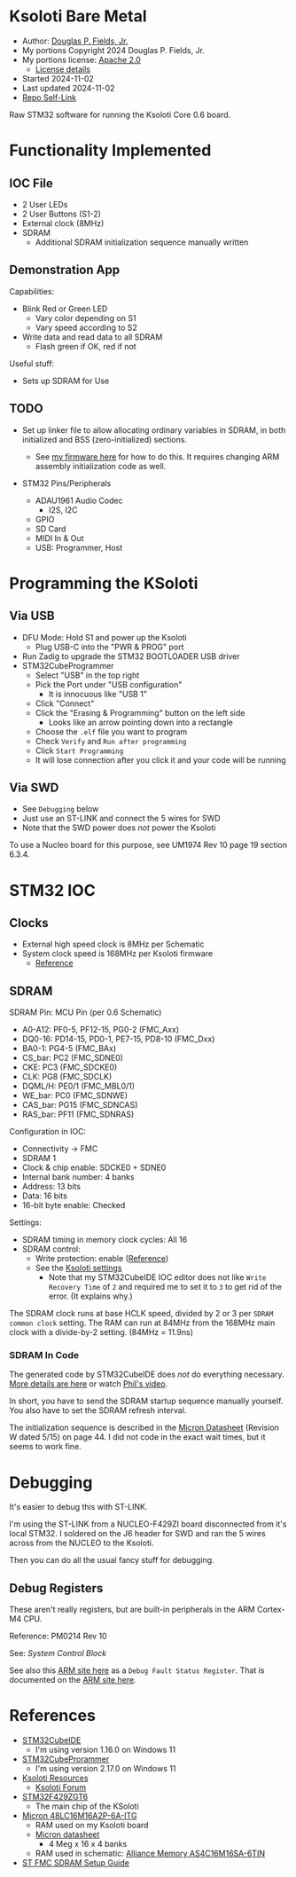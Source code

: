 # Ksoloti Bare Metal

* Author: [Douglas P. Fields, Jr.](mailto:symbolics@lisp.engineer)
* My portions Copyright 2024 Douglas P. Fields, Jr.
* My portions license: [Apache 2.0](LICENSE-2.0.txt)
  * [License details](https://www.apache.org/licenses/LICENSE-2.0)
* Started 2024-11-02
* Last updated 2024-11-02
* [Repo Self-Link](https://github.com/LispEngineer/ksoloti_raw_1)

Raw STM32 software for running the Ksoloti Core 0.6 board.


# Functionality Implemented

## IOC File

* 2 User LEDs
* 2 User Buttons (S1-2)
* External clock (8MHz)
* SDRAM
  * Additional SDRAM initialization sequence manually written

## Demonstration App

Capabilities:
* Blink Red or Green LED
  * Vary color depending on S1
  * Vary speed according to S2
* Write data and read data to all SDRAM
  * Flash green if OK, red if not

Useful stuff:
* Sets up SDRAM for Use

## TODO

* Set up linker file to allow allocating ordinary variables
  in SDRAM, in both initialized and BSS (zero-initialized)
  sections.
  * See [my firmware here](https://github.com/LispEngineer/nucleo-uart/blob/main/STM32F767ZITX_FLASH.ld#L121)
    for how to do this. It requires changing ARM assembly 
    initialization code as well.

* STM32 Pins/Peripherals
  * ADAU1961 Audio Codec
    * I2S, I2C
  * GPIO
  * SD Card
  * MIDI In & Out
  * USB: Programmer, Host


# Programming the KSoloti

## Via USB

* DFU Mode: Hold S1 and power up the Ksoloti
  * Plug USB-C into the "PWR & PROG" port
* Run Zadig to upgrade the STM32 BOOTLOADER USB driver
* STM32CubeProgrammer
  * Select "USB" in the top right
  * Pick the Port under "USB configuration"
    * It is innocuous like "USB 1"
  * Click "Connect"
  * Click the "Erasing & Programming" button on the left side
    * Looks like an arrow pointing down into a rectangle
  * Choose the `.elf` file you want to program
  * Check `Verify` and `Run after programming`
  * Click `Start Programming`
  * It will lose connection after you click it and your code will be running

## Via SWD

* See `Debugging` below
* Just use an ST-LINK and connect the 5 wires for SWD
* Note that the SWD power does *not* power the Ksoloti

To use a Nucleo board for this purpose, see UM1974 Rev 10
page 19 section 6.3.4.

# STM32 IOC

## Clocks

* External high speed clock is 8MHz per Schematic
* System clock speed is 168MHz per Ksoloti firmware
  * [Reference](https://github.com/ksoloti/ksoloti/blob/master/firmware/stm32f4xx_hal_conf.h#L131)

## SDRAM

SDRAM Pin: MCU Pin (per 0.6 Schematic)
* A0-A12: PF0-5, PF12-15, PG0-2 (FMC_Axx)
* DQ0-16: PD14-15, PD0-1, PE7-15, PD8-10 (FMC_Dxx)
* BA0-1: PG4-5 (FMC_BAx)
* CS_bar: PC2 (FMC_SDNE0)
* CKE: PC3 (FMC_SDCKE0)
* CLK: PG8 (FMC_SDCLK)
* DQML/H: PE0/1 (FMC_MBL0/1)
* WE_bar: PC0 (FMC_SDNWE)
* CAS_bar: PG15 (FMC_SDNCAS)
* RAS_bar: PF11 (FMC_SDNRAS)

Configuration in IOC:
* Connectivity -> FMC
* SDRAM 1
* Clock & chip enable: SDCKE0 + SDNE0
* Internal bank number: 4 banks
* Address: 13 bits
* Data: 16 bits
* 16-bit byte enable: Checked

Settings:
* SDRAM timing in memory clock cycles: All 16
* SDRAM control:
  * Write protection: enable ([Reference](https://github.com/ksoloti/ksoloti/blob/c6305dd5c92fde1ad0d5dcc49afcf5de4b7e3a58/firmware/stm32f4xx_fmc.c#L932))
  * See the [Ksoloti settings](https://github.com/ksoloti/ksoloti/blob/master/firmware/sdram.c#L62)
    * Note that my STM32CubeIDE IOC editor does not like `Write Recovery Time` of `2`
      and required me to set it to `3` to get rid of the error. (It explains why.)

The SDRAM clock runs at base HCLK speed, divided by
2 or 3 per `SDRAM common clock` setting. The RAM can run
at 84MHz from the 168MHz main clock with a divide-by-2 setting.
(84MHz = 11.9ns)

### SDRAM In Code

The generated code by STM32CubeIDE does *not* do everything necessary.
[More details are here](https://community.st.com/t5/stm32-mcus/how-to-set-up-the-fmc-peripheral-to-interface-with-the-sdram/ta-p/49457)
or watch [Phil's video](https://www.youtube.com/watch?v=h28D4AaPSjg).

In short, you have to send the SDRAM startup sequence manually yourself.
You also have to set the SDRAM refresh interval.

The initialization sequence is described in the
[Micron Datasheet](https://www.micron.com/products/memory/dram-components/sdram/part-catalog/part-detail/mt48lc16m16a2p-6a-it-g) (Revision W dated 5/15)
on page 44. I did not code in the exact wait times,
but it seems to work fine.


# Debugging

It's easier to debug this with ST-LINK.

I'm using the ST-LINK from a NUCLEO-F429ZI board disconnected
from it's local STM32. I soldered on the J6 header for SWD
and ran the 5 wires across from the NUCLEO to the Ksoloti.

Then you can do all the usual fancy stuff for debugging.

## Debug Registers

These aren't really registers, but are built-in peripherals in the
ARM Cortex-M4 CPU.

Reference: PM0214 Rev 10

See: *System Control Block*

See also this
[ARM site here](https://developer.arm.com/documentation/ddi0439/b/Debug/About-debug/Debug-register-summary)
as a `Debug Fault Status Register`. That is documented
on the [ARM site here](https://developer.arm.com/documentation/ddi0403/d/Debug-Architecture/ARMv7-M-Debug/Debug-register-support-in-the-SCS/Debug-Fault-Status-Register--DFSR?lang=en).



# References

* [STM32CubeIDE](TODO)
  * I'm using version 1.16.0 on Windows 11
* [STM32CubeProrammer](TODO)
  * I'm using version 2.17.0 on Windows 11
* [Ksoloti Resources](https://ksoloti.github.io/5-resources.html)
  * [Ksoloti Forum](https://ksoloti.discourse.group/)
* [STM32F429ZGT6](TODO)
  * The main chip of the KSoloti
* [Micron 48LC16M16A2P-6A-ITG](https://www.mouser.com/ProductDetail/Micron/MT48LC16M16A2P-6A-ITG?qs=rrS6PyfT74cSkrp4%2FxS6cg%3D%3D)
  * RAM used on my Ksoloti board
  * [Micron datasheet](https://www.micron.com/products/memory/dram-components/sdram/part-catalog/part-detail/mt48lc16m16a2p-6a-it-g)
    * 4 Meg x 16 x 4 banks
  * RAM used in schematic: [Alliance Memory AS4C16M16SA-6TIN](https://www.mouser.com/ProductDetail/Alliance-Memory/AS4C16M16SA-6TIN?qs=os3kWr9Y3%252BBqt2XJGYJjwg%3D%3D&utm_id=21520790617&gad_source=1)
* [ST FMC SDRAM Setup Guide](https://community.st.com/t5/stm32-mcus/how-to-set-up-the-fmc-peripheral-to-interface-with-the-sdram/ta-p/49457)
